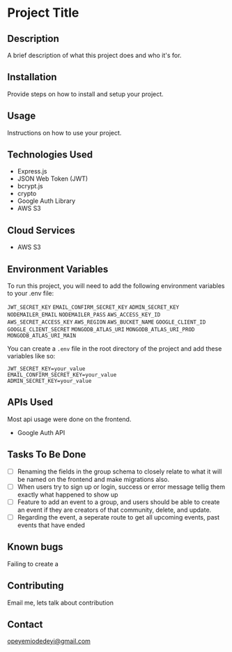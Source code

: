 # Project Title

## Description

A brief description of what this project does and who it's for.

## Installation

Provide steps on how to install and setup your project.

## Usage

Instructions on how to use your project.

## Technologies Used

- Express.js
- JSON Web Token (JWT)
- bcrypt.js
- crypto
- Google Auth Library
- AWS S3

## Cloud Services

- AWS S3

## Environment Variables

To run this project, you will need to add the following environment variables to your .env file:

`JWT_SECRET_KEY`
`EMAIL_CONFIRM_SECRET_KEY`
`ADMIN_SECRET_KEY`
`NODEMAILER_EMAIL`
`NODEMAILER_PASS`
`AWS_ACCESS_KEY_ID`
`AWS_SECRET_ACCESS_KEY`
`AWS_REGION`
`AWS_BUCKET_NAME`
`GOOGLE_CLIENT_ID`
`GOOGLE_CLIENT_SECRET`
`MONGODB_ATLAS_URI`
`MONGODB_ATLAS_URI_PROD`
`MONGODB_ATLAS_URI_MAIN`

You can create a `.env` file in the root directory of the project and add these variables like so:

```properties
JWT_SECRET_KEY=your_value
EMAIL_CONFIRM_SECRET_KEY=your_value
ADMIN_SECRET_KEY=your_value
```

## APIs Used

Most api usage were done on the frontend.
- Google Auth API

## Tasks To Be Done

- [ ] Renaming the fields in the group schema to closely relate to what it will be named on the frontend and make migrations also.
- [ ] When users try to sign up or login, success or error message tellig them exactly what happened to show up
- [ ] Feature to add an event to a group, and users should be able to create an event if they are creators of that community, delete, and update.
- [ ] Regarding the event, a seperate route to get all upcoming events, past events that have ended 

## Known bugs

Failing to create a 

## Contributing

Email me, lets talk about contribution


## Contact

opeyemiodedeyi@gmail.com